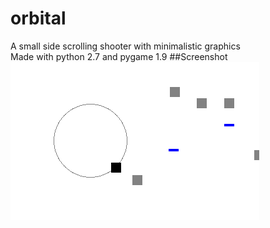 # orbital
A small side scrolling shooter with minimalistic graphics  
Made with python 2.7 and pygame 1.9
##Screenshot
![Shooting things](Screenshot.png)
